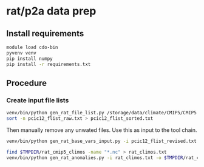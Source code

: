 # rat/p2a data prep

## Install requirements

```bash
module load cdo-bin
pyvenv venv
pip install numpy
pip install -r requirements.txt
```

## Procedure

### Create input file lists
```bash
venv/bin/python gen_rat_file_list.py /storage/data/climate/CMIP5/CMIP5 > pcic12_flist_raw.txt
sort -n pcic12_flist_raw.txt > pcic12_flist_sorted.txt
```

Then manually remove any unwated files. Use this as input to the tool chain.

```bash
venv/bin/python gen_rat_base_vars_input.py -i pcic12_flist_revised.txt -o $TMPDIR/rat_cmip5_climos
```

```bash
find $TMPDIR/rat_cmip5_climos -name "*.nc" > rat_climos.txt
venv/bin/python gen_rat_anomalies.py -i rat_climos.txt -o $TMPDIR/rat_cmip5_anomalies
```
